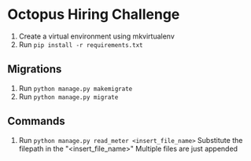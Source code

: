 Octopus Hiring Challenge
=====================================

1. Create a virtual environment using mkvirtualenv
2. Run `pip install -r requirements.txt`



## Migrations
1. Run `python manage.py makemigrate`
2. Run `python manage.py migrate`


## Commands
1. Run `python manage.py read_meter <insert_file_name>`
Substitute the filepath in the "<insert_file_name>"
Multiple files are just appended


